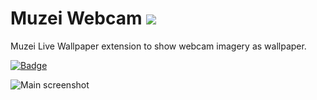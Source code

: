 Muzei Webcam ![](https://img.shields.io/codeship/3e5e4ad0-54f8-0134-43b0-4e423e130982/master.svg?maxAge=2592000)
============

Muzei Live Wallpaper extension to show webcam imagery as wallpaper.

[![Badge](https://gplay.ws/badge/?id=net.luxteam.muzeiwebcam)](https://play.google.com/store/apps/details?id=net.luxteam.muzeiwebcam)

![Main screenshot](https://lh3.ggpht.com/NDPn3uoUN1b0AE-e2vKRZk1b8JM3jvZhtckcqer9vfhIpv5vAyenJ9Cepo3oOSfFjjc=h900)

